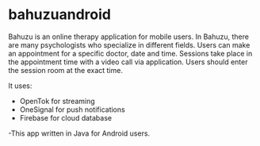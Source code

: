 # bahuzuandroid

Bahuzu is an online therapy application for mobile users. In Bahuzu, there are many psychologists who specialize in different fields. Users can make an appointment for a specific doctor, date and time. Sessions take place in the appointment time with a video call via application. Users should enter the session room at the exact time. 


It uses:
- OpenTok for streaming
- OneSignal for push notifications
- Firebase for cloud database

-This app written in Java for Android users.
